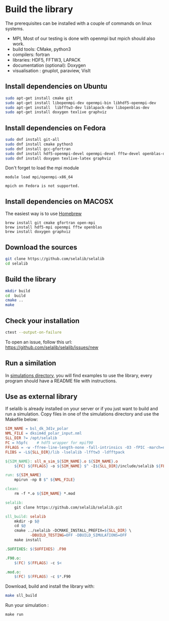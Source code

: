 # Build the library

The prerequisites can be installed with a couple of commands on linux systems. 
- MPI, Most of our testing is done with openmpi but mpich should also work.
- build tools: CMake, python3
- compilers: fortran
- libraries: HDF5, FFTW3, LAPACK
- documentation (optional): Doxygen
- visualisation : gnuplot, paraview, VisIt

## Install dependencies on Ubuntu

```bash
sudo apt-get install cmake git
sudo apt-get install libopenmpi-dev openmpi-bin libhdf5-openmpi-dev
sudo apt-get install  libfftw3-dev liblapack-dev libopenblas-dev
sudo apt-get install doxygen texlive graphviz
```

## Install dependencies on Fedora

```bash
sudo dnf install git-all
sudo dnf install cmake python3
sudo dnf install gcc-gfortran
sudo dnf install hdf5-openmpi-devel openmpi-devel fftw-devel openblas-devel
sudo dnf install doxygen texlive-latex graphviz
```

Don't forget to load the mpi module

```
module load mpi/openmpi-x86_64
```

```{warning}
mpich on Fedora is not supported.
```
## Install dependencies on MACOSX

The easiest way is to use [Homebrew](https://brew.sh)

```
brew install git cmake gfortran open-mpi
brew install hdf5-mpi openmpi fftw openblas
brew install doxygen graphviz
```

## Download the sources
```bash
git clone https://github.com/selalib/selalib
cd selalib
```

## Build the library
```bash
mkdir build
cd  build
cmake ..
make 
```
## Check your installation
```bash
ctest --output-on-failure
```

To open an issue, follow this url: <https://github.com/selalib/selalib/issues/new>

## Run a similation

In [simulations directory](https://github.com/selalib/selalib/tree/main/simulations), you will find examples to use the library, every program should have a README file with instructions.

## Use as external library

If selalib is already installed on your server or if you just want to build and run a simulation. Copy files in one of the simulations directory and use the Makefile below:

```makefile
SIM_NAME = bsl_dk_3d1v_polar
NML_FILE = dksim4d_polar_input.nml
SLL_DIR ?= /opt/selalib
FC = h5pfc    # hdf5 wrapper for mpif90
FFLAGS = -w -ffree-line-length-none -fall-intrinsics -O3 -fPIC -march=native -I${SLL_DIR}/include/selalib
FLIBS = -L${SLL_DIR}/lib -lselalib -lfftw3 -ldfftpack

${SIM_NAME}: sll_m_sim_${SIM_NAME}.o ${SIM_NAME}.o
	${FC} ${FFLAGS} -o ${SIM_NAME} $^ -I${SLL_DIR}/include/selalib ${FLIBS}

run: ${SIM_NAME}
	mpirun -np 8 $^ ${NML_FILE}

clean:
	rm -f *.o ${SIM_NAME} *.mod

selalib:
	git clone https://github.com/selalib/selalib.git

sll_build: selalib
	mkdir -p $@
	cd $@
	cmake ../selalib -DCMAKE_INSTALL_PREFIX=${SLL_DIR} \
 	       -DBUILD_TESTING=OFF -DBUILD_SIMULATIONS=OFF
	make install

.SUFFIXES: $(SUFFIXES) .F90

.F90.o:
	$(FC) $(FFLAGS) -c $<

.mod.o:
	$(FC) $(FFLAGS) -c $*.F90
```

Download, build and install the library with:
```bash
make sll_build
```
Run your simulation :
```
make run
```
